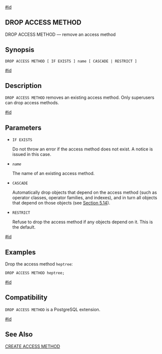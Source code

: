 [#id](#SQL-DROP-ACCESS-METHOD)

## DROP ACCESS METHOD

DROP ACCESS METHOD — remove an access method

## Synopsis

```
DROP ACCESS METHOD [ IF EXISTS ] name [ CASCADE | RESTRICT ]
```

[#id](#id-1.9.3.103.5)

## Description

`DROP ACCESS METHOD` removes an existing access method. Only superusers can drop access methods.

[#id](#id-1.9.3.103.6)

## Parameters

- `IF EXISTS`

  Do not throw an error if the access method does not exist. A notice is issued in this case.

- _`name`_

  The name of an existing access method.

- `CASCADE`

  Automatically drop objects that depend on the access method (such as operator classes, operator families, and indexes), and in turn all objects that depend on those objects (see [Section 5.14](ddl-depend)).

- `RESTRICT`

  Refuse to drop the access method if any objects depend on it. This is the default.

[#id](#id-1.9.3.103.7)

## Examples

Drop the access method `heptree`:

```
DROP ACCESS METHOD heptree;
```

[#id](#id-1.9.3.103.8)

## Compatibility

`DROP ACCESS METHOD` is a PostgreSQL extension.

[#id](#id-1.9.3.103.9)

## See Also

[CREATE ACCESS METHOD](sql-create-access-method)
